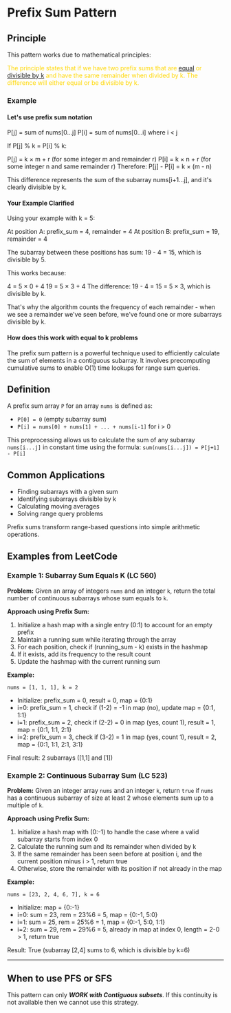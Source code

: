 # Prefix Sum Pattern

## Principle

This pattern works due to mathematical principles:

<font color=gold>The principle states that if we have two prefix sums that are [equal](./subArrSumEqualsK.py) or [divisible by k](./subArrSumDivisableByk.py) and have the same remainder when divided by k. The difference will either equal or be divisible by k.</font>

### Example

#### Let's use prefix sum notation

P[j] = sum of nums[0...j]
P[i] = sum of nums[0...i] where i < j

If P[j] % k = P[i] % k:

P[j] = k × m + r (for some integer m and remainder r)
P[i] = k × n + r (for some integer n and same remainder r)
Therefore: P[j] - P[i] = k × (m - n)

This difference represents the sum of the subarray nums[i+1...j], and it's clearly divisible by k.

#### Your Example Clarified

Using your example with k = 5:

At position A: prefix_sum = 4, remainder = 4
At position B: prefix_sum = 19, remainder = 4

The subarray between these positions has sum: 19 - 4 = 15, which is divisible by 5.

This works because:

4 = 5 × 0 + 4
19 = 5 × 3 + 4
The difference: 19 - 4 = 15 = 5 × 3, which is divisible by k.

That's why the algorithm counts the frequency of each remainder - when we see a remainder we've seen before, we've found one or more subarrays divisible by k.

#### How does this work with equal to k problems

The prefix sum pattern is a powerful technique used to efficiently calculate the sum of elements in a contiguous subarray. It involves precomputing cumulative sums to enable O(1) time lookups for range sum queries.

## Definition

A prefix sum array `P` for an array `nums` is defined as:

- `P[0] = 0` (empty subarray sum)
- `P[i] = nums[0] + nums[1] + ... + nums[i-1]` for i > 0

This preprocessing allows us to calculate the sum of any subarray `nums[i...j]` in constant time using the formula:
`sum(nums[i...j]) = P[j+1] - P[i]`

## Common Applications

- Finding subarrays with a given sum
- Identifying subarrays divisible by k
- Calculating moving averages
- Solving range query problems

Prefix sums transform range-based questions into simple arithmetic operations.

## Examples from LeetCode

### Example 1: Subarray Sum Equals K (LC 560)

**Problem:** Given an array of integers `nums` and an integer `k`, return the total number of continuous subarrays whose sum equals to `k`.

**Approach using Prefix Sum:**

1. Initialize a hash map with a single entry (0:1) to account for an empty prefix
2. Maintain a running sum while iterating through the array
3. For each position, check if (running_sum - k) exists in the hashmap
4. If it exists, add its frequency to the result count
5. Update the hashmap with the current running sum

**Example:**

```psuedo
nums = [1, 1, 1], k = 2
```

- Initialize: prefix_sum = 0, result = 0, map = {0:1}
- i=0: prefix_sum = 1, check if (1-2) = -1 in map (no), update map = {0:1, 1:1}
- i=1: prefix_sum = 2, check if (2-2) = 0 in map (yes, count 1), result = 1, map = {0:1, 1:1, 2:1}
- i=2: prefix_sum = 3, check if (3-2) = 1 in map (yes, count 1), result = 2, map = {0:1, 1:1, 2:1, 3:1}

Final result: 2 subarrays ([1,1] and [1])

### Example 2: Continuous Subarray Sum (LC 523)

**Problem:** Given an integer array `nums` and an integer `k`, return `true` if `nums` has a continuous subarray of size at least 2 whose elements sum up to a multiple of `k`.

**Approach using Prefix Sum:**

1. Initialize a hash map with (0:-1) to handle the case where a valid subarray starts from index 0
2. Calculate the running sum and its remainder when divided by k
3. If the same remainder has been seen before at position i, and the current position minus i > 1, return true
4. Otherwise, store the remainder with its position if not already in the map

**Example:**
```
nums = [23, 2, 4, 6, 7], k = 6
```

- Initialize: map = {0:-1}
- i=0: sum = 23, rem = 23%6 = 5, map = {0:-1, 5:0}
- i=1: sum = 25, rem = 25%6 = 1, map = {0:-1, 5:0, 1:1}
- i=2: sum = 29, rem = 29%6 = 5, already in map at index 0, length = 2-0 > 1, return true

Result: True (subarray [2,4] sums to 6, which is divisible by k=6)

---

## When to use PFS or SFS

This pattern can only ***WORK with Contiguous subsets***. If this continuity is not available then we cannot use this strategy.
